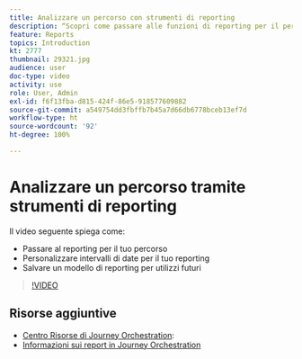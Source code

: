 ```yaml
---
title: Analizzare un percorso con strumenti di reporting
description: “Scopri come passare alle funzioni di reporting per il percorso, personalizzare gli intervalli di date per il rapporto e salvare un modello di la generazione dei rapporti da riutilizzare in un secondo tempo.”
feature: Reports
topics: Introduction
kt: 2777
thumbnail: 29321.jpg
audience: user
doc-type: video
activity: use
role: User, Admin
exl-id: f6f13fba-d815-424f-86e5-918577609882
source-git-commit: a549754dd3fbffb7b45a7d66db6778bceb13ef7d
workflow-type: ht
source-wordcount: '92'
ht-degree: 100%

---
```


# Analizzare un percorso tramite strumenti di reporting

Il video seguente spiega come:

* Passare al reporting per il tuo percorso
* Personalizzare intervalli di date per il tuo reporting
* Salvare un modello di reporting per utilizzi futuri

>[!VIDEO](https://video.tv.adobe.com/v/29321?quality=12)

## Risorse aggiuntive

* [Centro Risorse di Journey Orchestration](https://experienceleague.adobe.com/docs/journeys/using/journey-orchestration-home.html?lang=it):
* [Informazioni sui report in Journey Orchestration](https://experienceleague.adobe.com/docs/journeys/using/journey-reports/about-journey-reports.html?lang=it)
